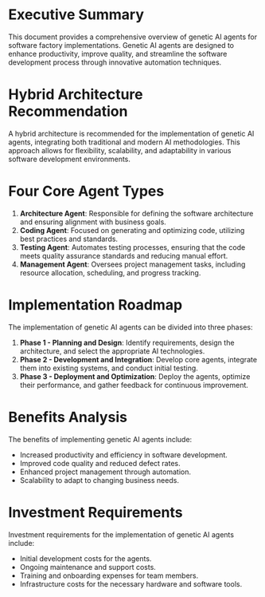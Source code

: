 # Executive Summary
This document provides a comprehensive overview of genetic AI agents for software factory implementations. Genetic AI agents are designed to enhance productivity, improve quality, and streamline the software development process through innovative automation techniques.

# Hybrid Architecture Recommendation
A hybrid architecture is recommended for the implementation of genetic AI agents, integrating both traditional and modern AI methodologies. This approach allows for flexibility, scalability, and adaptability in various software development environments.

# Four Core Agent Types
1. **Architecture Agent**: Responsible for defining the software architecture and ensuring alignment with business goals.
2. **Coding Agent**: Focused on generating and optimizing code, utilizing best practices and standards.
3. **Testing Agent**: Automates testing processes, ensuring that the code meets quality assurance standards and reducing manual effort.
4. **Management Agent**: Oversees project management tasks, including resource allocation, scheduling, and progress tracking.

# Implementation Roadmap
The implementation of genetic AI agents can be divided into three phases:
1. **Phase 1 - Planning and Design**: Identify requirements, design the architecture, and select the appropriate AI technologies.
2. **Phase 2 - Development and Integration**: Develop core agents, integrate them into existing systems, and conduct initial testing.
3. **Phase 3 - Deployment and Optimization**: Deploy the agents, optimize their performance, and gather feedback for continuous improvement.

# Benefits Analysis
The benefits of implementing genetic AI agents include:
- Increased productivity and efficiency in software development.
- Improved code quality and reduced defect rates.
- Enhanced project management through automation.
- Scalability to adapt to changing business needs.

# Investment Requirements
Investment requirements for the implementation of genetic AI agents include:
- Initial development costs for the agents.
- Ongoing maintenance and support costs.
- Training and onboarding expenses for team members.
- Infrastructure costs for the necessary hardware and software tools.